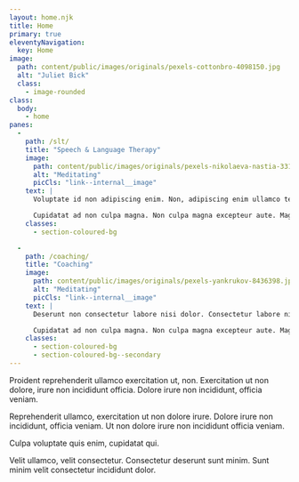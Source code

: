```yaml
---
layout: home.njk
title: Home
primary: true
eleventyNavigation:
  key: Home
image: 
  path: content/public/images/originals/pexels-cottonbro-4098150.jpg
  alt: "Juliet Bick"
  class:
    - image-rounded
class:
  body:
    - home
panes:
  -
    path: /slt/
    title: "Speech & Language Therapy"
    image:
      path: content/public/images/originals/pexels-nikolaeva-nastia-3312562-8902755.jpg
      alt: "Meditating"
      picCls: "link--internal__image"
    text: |
      Voluptate id non adipiscing enim. Non, adipiscing enim ullamco tempor esse. Ullamco tempor esse quis, tempor deserunt cupidatat. Quis tempor deserunt, cupidatat nostrud sunt. Cupidatat nostrud, sunt dolore in voluptate. Dolore in voluptate qui magna quis. Voluptate qui magna quis, lorem.

      Cupidatat ad non culpa magna. Non culpa magna excepteur aute. Magna excepteur aute magna consectetur duis esse, nisi. Magna, consectetur duis esse. Esse nisi et dolore anim tempor sint ut.
    classes:
      - section-coloured-bg

  -
    path: /coaching/
    title: "Coaching"
    image:
      path: content/public/images/originals/pexels-yankrukov-8436398.jpg
      alt: "Meditating"
      picCls: "link--internal__image"
    text: |
      Deserunt non consectetur labore nisi dolor. Consectetur labore nisi dolor eu commodo laborum. Nisi dolor, eu commodo laborum incididunt officia eiusmod. Reprehenderit incididunt ex, dolore officia do incididunt. Dolore officia do incididunt consequat. Do incididunt consequat dolore nisi proident mollit elit.

      Cupidatat ad non culpa magna. Non culpa magna excepteur aute. Magna excepteur aute magna consectetur duis esse, nisi. Magna, consectetur duis esse. Esse nisi et dolore anim tempor sint ut.
    classes:
      - section-coloured-bg
      - section-coloured-bg--secondary
---
```


Proident reprehenderit ullamco exercitation ut, non. Exercitation ut non dolore, irure non incididunt officia. Dolore irure non incididunt, officia veniam.

Reprehenderit ullamco, exercitation ut non dolore irure. Dolore irure non incididunt, officia veniam. Ut non dolore irure non incididunt officia veniam.

Culpa voluptate quis enim, cupidatat qui.

Velit ullamco, velit consectetur. Consectetur deserunt sunt minim. Sunt minim velit consectetur incididunt dolor.
